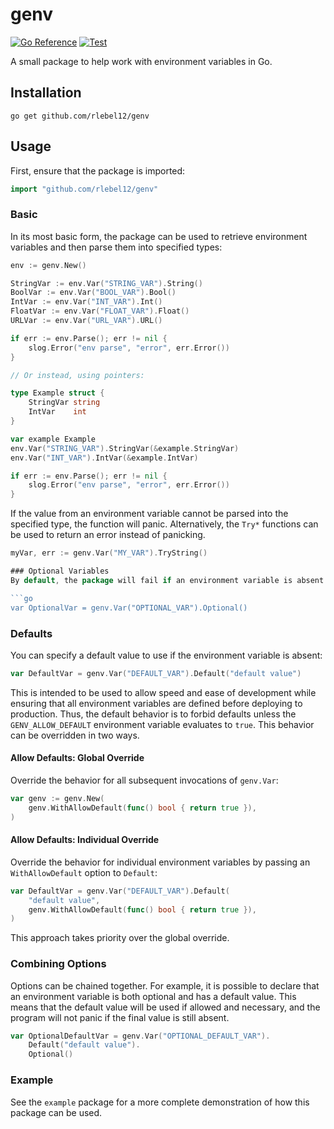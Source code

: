 # genv

[![Go Reference](https://pkg.go.dev/badge/github.com/rlebel12/genv.svg)](https://pkg.go.dev/github.com/rlebel12/genv)
[![Test](https://github.com/rlebel12/genv/actions/workflows/test.yml/badge.svg)](https://github.com/rlebel12/genv/actions/workflows/test.yml)

A small package to help work with environment variables in Go.

## Installation

```console
go get github.com/rlebel12/genv
```

## Usage

First, ensure that the package is imported:

```go
import "github.com/rlebel12/genv"
```

### Basic

In its most basic form, the package can be used to retrieve environment variables and then parse them into specified types:

```go
env := genv.New()

StringVar := env.Var("STRING_VAR").String()
BoolVar := env.Var("BOOL_VAR").Bool()
IntVar := env.Var("INT_VAR").Int()
FloatVar := env.Var("FLOAT_VAR").Float()
URLVar := env.Var("URL_VAR").URL()

if err := env.Parse(); err != nil {
    slog.Error("env parse", "error", err.Error())
}

// Or instead, using pointers:

type Example struct {
    StringVar string
    IntVar    int
}

var example Example
env.Var("STRING_VAR").StringVar(&example.StringVar)
env.Var("INT_VAR").IntVar(&example.IntVar)

if err := env.Parse(); err != nil {
    slog.Error("env parse", "error", err.Error())
}
```

If the value from an environment variable cannot be parsed into the specified type, the function will panic. Alternatively, the `Try*` functions can be used to return an error instead of panicking.

````go
myVar, err := genv.Var("MY_VAR").TryString()

### Optional Variables
By default, the package will fail if an environment variable is absent (either because the environment variable is not defined, or because it was set to an empty string). However, it is possible to specify that a variable is optional to prevent the panic behavior:

```go
var OptionalVar = genv.Var("OPTIONAL_VAR").Optional()
````

### Defaults

You can specify a default value to use if the environment variable is absent:

```go
var DefaultVar = genv.Var("DEFAULT_VAR").Default("default value")
```

This is intended to be used to allow speed and ease of development while ensuring that all environment variables are defined before deploying to production. Thus, the default behavior is to forbid defaults unless the `GENV_ALLOW_DEFAULT` environment variable evaluates to `true`. This behavior can be overridden in two ways.

#### Allow Defaults: Global Override

Override the behavior for all subsequent invocations of `genv.Var`:

```go
var genv := genv.New(
    genv.WithAllowDefault(func() bool { return true }),
)
```

#### Allow Defaults: Individual Override

Override the behavior for individual environment variables by passing an `WithAllowDefault` option to `Default`:

```go
var DefaultVar = genv.Var("DEFAULT_VAR").Default(
    "default value",
    genv.WithAllowDefault(func() bool { return true }),
)
```

This approach takes priority over the global override.

### Combining Options

Options can be chained together. For example, it is possible to declare that an environment variable is both
optional and has a default value. This means that the default value will be used if allowed and necessary, and the program
will not panic if the final value is still absent.

```go
var OptionalDefaultVar = genv.Var("OPTIONAL_DEFAULT_VAR").
    Default("default value").
    Optional()
```

### Example

See the `example` package for a more complete demonstration of how this package can be used.

```

```
